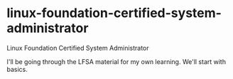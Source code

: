 # linux-foundation-certified-system-administrator
Linux Foundation Certified System Administrator

I'll be going through the LFSA material for my own learning.
We'll start with basics.
